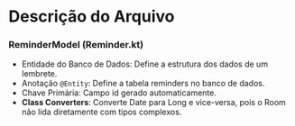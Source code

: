 # Descrição do Arquivo

### ReminderModel (Reminder.kt)

- Entidade do Banco de Dados: Define a estrutura dos dados de um lembrete.
- Anotação `@Entity`: Define a tabela reminders no banco de dados.
- Chave Primária: Campo id gerado automaticamente.
- **Class Converters**:
  Converte Date para Long e vice-versa, pois o Room não lida diretamente com tipos complexos.